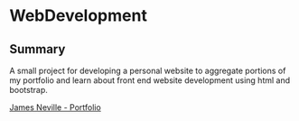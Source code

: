 # WebDevelopment

## Summary
A small project for developing a personal website to aggregate portions of my portfolio and learn about front end website development using html and bootstrap.

[James Neville - Portfolio](https://jpneville47.github.io/WebDevelopment/)
